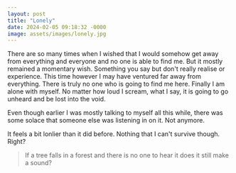 ```yaml
---
layout: post
title: "Lonely"
date: 2024-02-05 09:18:32 -0000
image: assets/images/lonely.jpg
---
```


There are so many times when I wished that I would  somehow get away from everything and everyone and no one is able to find me. But it mostly remained a momentary wish. Something you say but don't really realise or experience. This time however I may have ventured far away from everything. There is truly no one who is going to find me here. Finally I am alone with myself. No matter how loud I scream, what I say, it is going to go unheard and be lost into the void.

Even though earlier I was mostly talking to myself all this while, there was some solace that someone else was listening in on it. Not anymore.

It feels a bit lonlier than it did before. Nothing that I can't survive though. Right?

>If a tree falls in a forest and there is no one to hear it does it still make a sound?

